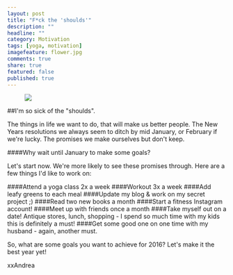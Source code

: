 ```yaml
---
layout: post
title: "F*ck the 'shoulds'"
description: ""
headline: ""
category: Motivation
tags: [yoga, motivation]
imagefeature: flower.jpg
comments: true
share: true
featured: false
published: true
---
```

<figure>
  <img src="https://scontent-ord1-1.xx.fbcdn.net/hphotos-xfa1/v/t1.0-0/p480x480/11891100_1626776974206583_3335920953337812891_n.jpg?oh=a757bce9200511a232eb63926b117425&oe=56DC7C27">
</figure>


##I'm so sick of the "shoulds". 

The things in life we want to do, that will make us better people. The New Years resolutions we always seem to ditch by mid January, or February if we're lucky. The promises we make ourselves but don't keep.

####Why wait until January to make some goals?

Let's start now. We're more likely to see these promises through. Here are a few things I'd like to work on:

####Attend a yoga class 2x a week
####Workout 3x a week
####Add leafy greens to each meal
####Update my blog & work on my secret project ;)
####Read two new books a month
####Start a fitness Instagram account!
####Meet up with friends once a month
####Take myself out on a date! Antique stores, lunch, shopping - I spend so much time with my kids this is definitely a must!
####Get some good one on one time with my husband - again, another must.

So, what are some goals you want to achieve for 2016?  Let's make it the best year yet!

xxAndrea
